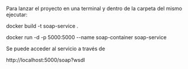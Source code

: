 Para lanzar el proyecto en una terminal y dentro de la carpeta del mismo ejecutar:

docker build -t soap-service .

docker run -d -p 5000:5000 --name soap-container soap-service

Se puede acceder al servicio a través de 

http://localhost:5000/soap?wsdl